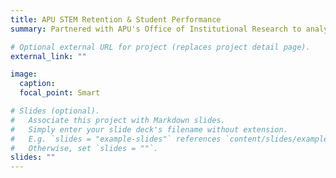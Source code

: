 ```yaml
---
title: APU STEM Retention & Student Performance
summary: Partnered with APU's Office of Institutional Research to analyze student data and identify barriers to retention and student success in STEM at APU. Year-long project Fall 2022 - Spring 2023, two undergraduate students. Presented results at Mathematical Association of America SoCal-Nev Section Meeting and the Undergraduate Student Project Competition of the Consortium for Undergraduate Statistics Education.

# Optional external URL for project (replaces project detail page).
external_link: ""

image:
  caption: 
  focal_point: Smart

# Slides (optional).
#   Associate this project with Markdown slides.
#   Simply enter your slide deck's filename without extension.
#   E.g. `slides = "example-slides"` references `content/slides/example-slides.md`.
#   Otherwise, set `slides = ""`.
slides: ""
---
```


